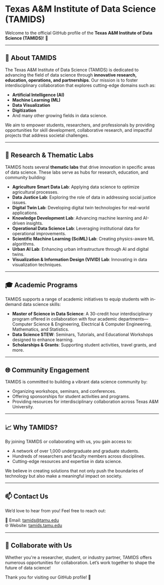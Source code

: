 # Texas A&M Institute of Data Science (TAMIDS)

Welcome to the official GitHub profile of the **Texas A&M Institute of Data Science (TAMIDS)**! 🎉

---

## 🌟 About TAMIDS

The Texas A&M Institute of Data Science (TAMIDS) is dedicated to advancing the field of data science through **innovative research, education, operations, and partnerships**. Our mission is to foster interdisciplinary collaboration that explores cutting-edge domains such as:

- **Artificial Intelligence (AI)**
- **Machine Learning (ML)**
- **Data Visualization**
- **Digitization**
- And many other growing fields in data science.

We aim to empower students, researchers, and professionals by providing opportunities for skill development, collaborative research, and impactful projects that address societal challenges.

---

## 🔬 Research & Thematic Labs

TAMIDS hosts several **thematic labs** that drive innovation in specific areas of data science. These labs serve as hubs for research, education, and community building:

- **Agriculture Smart Data Lab**: Applying data science to optimize agricultural processes.
- **Data Justice Lab**: Exploring the role of data in addressing social justice issues.
- **Digital Twin Lab**: Developing digital twin technologies for real-world applications.
- **Knowledge Development Lab**: Advancing machine learning and AI-driven insights.
- **Operational Data Science Lab**: Leveraging institutional data for operational improvements.
- **Scientific Machine Learning (SciML) Lab**: Creating physics-aware ML algorithms.
- **Urban AI Lab**: Enhancing urban infrastructure through AI and digital twins.
- **Visualization & Information Design (VIVID) Lab**: Innovating in data visualization techniques.

---

## 🎓 Academic Programs

TAMIDS supports a range of academic initiatives to equip students with in-demand data science skills:

- **Master of Science in Data Science**: A 30-credit hour interdisciplinary program offered in collaboration with four academic departments—Computer Science & Engineering, Electrical & Computer Engineering, Mathematics, and Statistics.
- **Data Science STEW**: Seminars, Tutorials, and Educational Workshops designed to enhance learning.
- **Scholarships & Grants**: Supporting student activities, travel grants, and more.

---

## 🌐 Community Engagement

TAMIDS is committed to building a vibrant data science community by:

- Organizing workshops, seminars, and conferences.
- Offering sponsorships for student activities and programs.
- Providing resources for interdisciplinary collaboration across Texas A&M University.

---

## 📈 Why TAMIDS?

By joining TAMIDS or collaborating with us, you gain access to:

- A network of over 1,000 undergraduate and graduate students.
- Hundreds of researchers and faculty members across disciplines.
- Cutting-edge resources and expertise in data science.

We believe in creating solutions that not only push the boundaries of technology but also make a meaningful impact on society.

---

## 📫 Contact Us

We’d love to hear from you! Feel free to reach out:

📧 Email: [tamids@tamu.edu](mailto:tamids@tamu.edu)  
🌐 Website: [tamids.tamu.edu](https://tamids.tamu.edu)

---

## 🤝 Collaborate with Us

Whether you're a researcher, student, or industry partner, TAMIDS offers numerous opportunities for collaboration. Let’s work together to shape the future of data science!

Thank you for visiting our GitHub profile! 🚀
